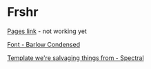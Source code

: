 # Frshr

[Pages link](#) - not working yet

[Font - Barlow Condensed](https://fonts.google.com/specimen/Barlow+Condensed)

[Template we're salvaging things from - Spectral](https://html5up.net/spectral)

